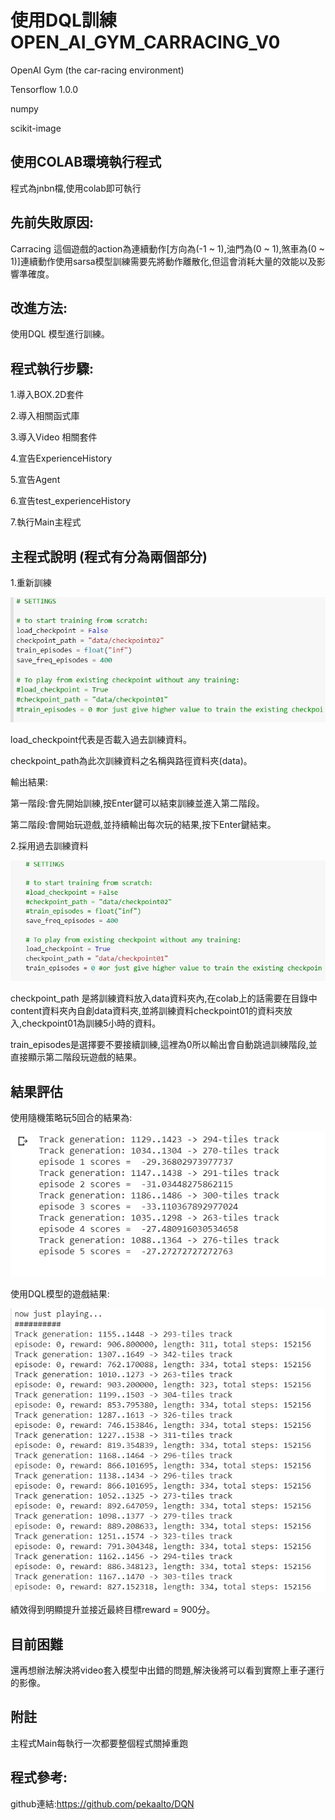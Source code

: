 使用DQL訓練OPEN_AI_GYM_CARRACING_V0
===================================

OpenAI Gym (the car-racing environment)

Tensorflow 1.0.0

numpy

scikit-image


使用COLAB環境執行程式
--------------------

程式為jnbn檔,使用colab即可執行

先前失敗原因:
------------

Carracing 這個遊戲的action為連續動作[方向為(-1 ~ 1),油門為(0 ~ 1),煞車為(0 ~ 1)]連續動作使用sarsa模型訓練需要先將動作離散化,但這會消耗大量的效能以及影響準確度。

改進方法: 
--------

使用DQL 模型進行訓練。


程式執行步驟:
------------

1.導入BOX.2D套件

2.導入相關函式庫

3.導入Video 相關套件

4.宣告ExperienceHistory

5.宣告Agent

6.宣告test_experienceHistory

7.執行Main主程式

主程式說明 (程式有分為兩個部分)
------------------------------

1.重新訓練


![image](image/1579087454989.jpg)


load_checkpoint代表是否載入過去訓練資料。

checkpoint_path為此次訓練資料之名稱與路徑資料夾(data)。


輸出結果: 

第一階段:會先開始訓練,按Enter鍵可以結束訓練並進入第二階段。

第二階段:會開始玩遊戲,並持續輸出每次玩的結果,按下Enter鍵結束。




2.採用過去訓練資料


![image](image/1579087430063.jpg)



checkpoint_path 是將訓練資料放入data資料夾內,在colab上的話需要在目錄中content資料夾內自創data資料夾,並將訓練資料checkpoint01的資料夾放入,checkpoint01為訓練5小時的資料。

train_episodes是選擇要不要接續訓練,這裡為0所以輸出會自動跳過訓練階段,並直接顯示第二階段玩遊戲的結果。


結果評估
--------


使用隨機策略玩5回合的結果為:


![image](image/1579090083507.jpg)



使用DQL模型的遊戲結果:


![image](image/1579087000633.jpg)


績效得到明顯提升並接近最終目標reward = 900分。


目前困難
--------

還再想辦法解決將video套入模型中出錯的問題,解決後將可以看到實際上車子運行的影像。

附註
----

主程式Main每執行一次都要整個程式關掉重跑


程式參考:
--------

github連結:https://github.com/pekaalto/DQN



